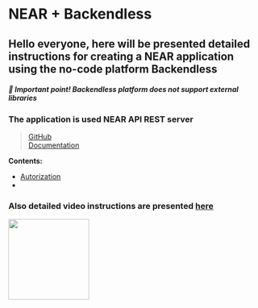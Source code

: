 # NEAR + Backendless

## Hello everyone, here will be presented detailed instructions for creating a NEAR application using the no-code platform Backendless

##### 🔴 **_Important point!_** Backendless platform does not support external libraries

### The application is used NEAR API REST server
> [GitHub](https://github.com/near-examples/near-api-rest-server)  
> [Documentation](https://docs.near.org/docs/api/rest-server/overview)

**Contents:**
- [Autorization](https://github.com/kzncvaa/near-beackendless-integration/tree/main/1.Authorization)
- 

### Also detailed video instructions are presented [here](https://www.youtube.com/watch?v=znv3wAwaavk&list=PL8baReAWcc9tUdzaFaaLo7Q5uGeEs8ert)

<img src="https://near.org/wp-content/uploads/2021/09/brand-stack-300x300.png" height="160">


[//]: # (![GitHub Light]&#40;https://cryptologos.cc/logos/near-protocol-near-logo.png#gh-light-mode-only&#41; ![GitHub Dark]&#40;https://crypto-central.io/library/uploads/near-protocol-logo-w.png#gh-dark-mode-only&#41;)